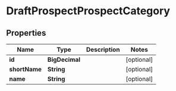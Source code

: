 

# DraftProspectProspectCategory


## Properties

| Name | Type | Description | Notes |
|------------ | ------------- | ------------- | -------------|
|**id** | **BigDecimal** |  |  [optional] |
|**shortName** | **String** |  |  [optional] |
|**name** | **String** |  |  [optional] |



